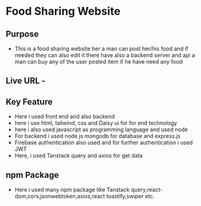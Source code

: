 # Food Sharing Website 
## Purpose 
- This is a food sharing website her a man can post her/his food and if needed they can also edit it there have also a backend server and api a man can buy any of the user posted item if he have need any food 
## Live URL - 
 
## Key Feature 
- Here i used front end and also backend 
- here i use html, tailwind, css and Daisy ui for for end technology 
- here i also used javascript as programming language and used node
- For backend i used node js mongodb for database and express.js 
- Firebase authentication also used and for further authentication i used JWT 
- Here, i used Tanstack query and axios for get data 

## npm Package 
- Here i used many npm package like Tanstack query,react-dom,cors,jsonwebtoken,axios,react toastify,swiper etc.

